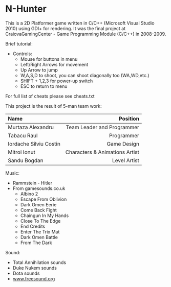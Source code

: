 N-Hunter
========

This is a 2D Platformer game written in C/C++ (Microsoft Visual Studio 2010) using GDI+ for rendering.
It was the final project at CraiovaGamingCenter - Game Programming Module (C/C++) in 2008-2009.

Brief tutorial:
  - Controls:
    - Mouse for buttons in menu
    - Left/Right Arrows for movement
    - Up Arrow to jump
    - W,A,S,D to shoot, you can shoot diagonally too (WA,WD,etc.)
    - SHIFT + 1,2,3 for power-up switch
    - ESC to return to menu

For full list of cheats please see cheats.txt

This project is the result of 5-man team work:

| Name                    | Position                       |
| :-----------------------|------------------------------: |
| Murtaza Alexandru       | Team Leader and Programmer     |
| Tabacu Raul             | Programmer                     |
| Iordache Silviu Costin  | Game Design                    |
| Mitroi Ionut            | Characters & Animations Artist |
| Sandu Bogdan            | Level Artist                   |

Music:

  - Rammstein - Hitler
  - From gamesounds.co.uk
	 - Albino 2
	 - Escape From Oblivion
	 - Dark Omen Eerie
	 - Come Back Fight
	 - Chaingun In My Hands
	 - Close To The Edge
	 - End Credits
	 - Enter The Trix Mat
	 - Dark Omen Battle
	 - From The Dark

Sound:

 - Total Annihilation sounds
 - Duke Nukem sounds
 - Dota sounds
 - www.freesound.org
